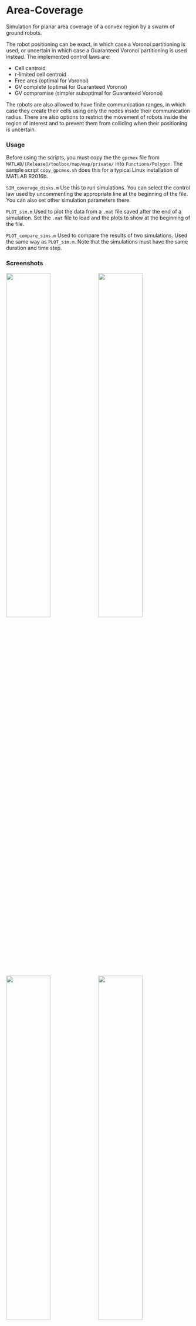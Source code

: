 # Area-Coverage
Simulation for planar area coverage of a convex region by a swarm of ground robots.

The robot positioning can be exact, in which case a Voronoi partitioning is used, or uncertain in which case a Guaranteed Voronoi partitioning is used instead. The implemented control laws are:
- Cell centroid
- r-limited cell centroid
- Free arcs (optimal for Voronoi)
- GV complete (optimal for Guaranteed Voronoi)
- GV compromise (simpler suboptimal for Guaranteed Voronoi)

The robots are also allowed to have finite communication ranges, in which case they create their cells using only the nodes inside their communication radius. There are also options to restrict the movement of robots inside the region of interest and to prevent them from colliding when their positioning is uncertain.

### Usage
Before using the scripts, you must copy the the `gpcmex` file from `MATLAB/[Release]/toolbox/map/map/private/` into `Functions/Polygon`. The sample script `copy_gpcmex.sh` does this for a typical Linux installation of MATLAB R2016b.

`SIM_coverage_disks.m` Use this to run simulations. You can select the control law used by uncommenting the appropriate line at the beginning of the file. You can also set other simulation parameters there.

`PLOT_sim.m` Used to plot the data from a `.mat` file saved after the end of a simulation. Set the `.mat` file to load and the plots to show at the beginning of the file.

`PLOT_compare_sims.m` Used to compare the results of two simulations. Used the same way as `PLOT_sim.m`. Note that the simulations must have the same duration and time step.

### Screenshots
<img src="./Screenshots/state_comm.png" width="49%"> <img src="./Screenshots/state_uncert.png" width="49%">
<img src="./Screenshots/objective.png" width="49%"> <img src="./Screenshots/trajectories.png" width="49%">

## References
[1] Sotiris Papatheodorou, Yiannis Stergiopoulos, Anthony Tzes, [*Distributed area coverage control with imprecise robot localization*](http://ieeexplore.ieee.org/document/7535920/), 24th Mediterranean Conference on Control and Automation (MED) 2016, pp. 214-219, 21-24 June 2016, Athens, Greece 

### License
Distributed under the [Apache License Version 2.0](LICENSE.txt)
<br>
Copyright © 2016-2017 Sotiris Papatheodorou
